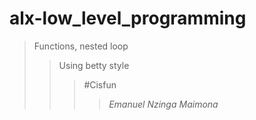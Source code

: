 # alx-low_level_programming
>Functions, nested loop
>>Using betty style
>>>#Cisfun
>>>>*_Emanuel Nzinga Maimona_*
